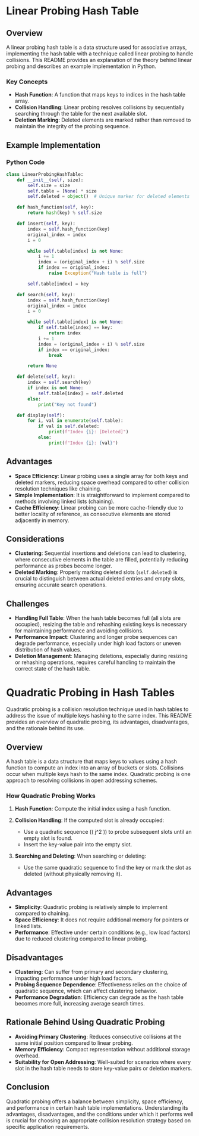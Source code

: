 # Linear Probing Hash Table

## Overview

A linear probing hash table is a data structure used for associative arrays, implementing the hash table with a technique called linear probing to handle collisions. This README provides an explanation of the theory behind linear probing and describes an example implementation in Python.

### Key Concepts

- **Hash Function**: A function that maps keys to indices in the hash table array.
- **Collision Handling**: Linear probing resolves collisions by sequentially searching through the table for the next available slot.
- **Deletion Marking**: Deleted elements are marked rather than removed to maintain the integrity of the probing sequence.

## Example Implementation

### Python Code

```python
class LinearProbingHashTable:
    def __init__(self, size):
        self.size = size
        self.table = [None] * size
        self.deleted = object()  # Unique marker for deleted elements

    def hash_function(self, key):
        return hash(key) % self.size

    def insert(self, key):
        index = self.hash_function(key)
        original_index = index
        i = 0

        while self.table[index] is not None:
            i += 1
            index = (original_index + i) % self.size
            if index == original_index:
                raise Exception("Hash table is full")

        self.table[index] = key

    def search(self, key):
        index = self.hash_function(key)
        original_index = index
        i = 0

        while self.table[index] is not None:
            if self.table[index] == key:
                return index
            i += 1
            index = (original_index + i) % self.size
            if index == original_index:
                break

        return None

    def delete(self, key):
        index = self.search(key)
        if index is not None:
            self.table[index] = self.deleted
        else:
            print("Key not found")

    def display(self):
        for i, val in enumerate(self.table):
            if val is self.deleted:
                print(f"Index {i}: [Deleted]")
            else:
                print(f"Index {i}: {val}")
```
## Advantages

- **Space Efficiency**: Linear probing uses a single array for both keys and deleted markers, reducing space overhead compared to other collision resolution techniques like chaining.
- **Simple Implementation**: It is straightforward to implement compared to methods involving linked lists (chaining).
- **Cache Efficiency**: Linear probing can be more cache-friendly due to better locality of reference, as consecutive elements are stored adjacently in memory.

## Considerations

- **Clustering**: Sequential insertions and deletions can lead to clustering, where consecutive elements in the table are filled, potentially reducing performance as probes become longer.
- **Deleted Marking**: Properly marking deleted slots (`self.deleted`) is crucial to distinguish between actual deleted entries and empty slots, ensuring accurate search operations.

## Challenges

- **Handling Full Table**: When the hash table becomes full (all slots are occupied), resizing the table and rehashing existing keys is necessary for maintaining performance and avoiding collisions.
- **Performance Impact**: Clustering and longer probe sequences can degrade performance, especially under high load factors or uneven distribution of hash values.
- **Deletion Management**: Managing deletions, especially during resizing or rehashing operations, requires careful handling to maintain the correct state of the hash table.


# Quadratic Probing in Hash Tables

Quadratic probing is a collision resolution technique used in hash tables to address the issue of multiple keys hashing to the same index. This README provides an overview of quadratic probing, its advantages, disadvantages, and the rationale behind its use.

## Overview

A hash table is a data structure that maps keys to values using a hash function to compute an index into an array of buckets or slots. Collisions occur when multiple keys hash to the same index. Quadratic probing is one approach to resolving collisions in open addressing schemes.

### How Quadratic Probing Works

1. **Hash Function**: Compute the initial index using a hash function.
   
2. **Collision Handling**: If the computed slot is already occupied:
   - Use a quadratic sequence (\( j^2 \)) to probe subsequent slots until an empty slot is found.
   - Insert the key-value pair into the empty slot.

3. **Searching and Deleting**: When searching or deleting:
   - Use the same quadratic sequence to find the key or mark the slot as deleted (without physically removing it).

## Advantages

- **Simplicity**: Quadratic probing is relatively simple to implement compared to chaining.
- **Space Efficiency**: It does not require additional memory for pointers or linked lists.
- **Performance**: Effective under certain conditions (e.g., low load factors) due to reduced clustering compared to linear probing.

## Disadvantages

- **Clustering**: Can suffer from primary and secondary clustering, impacting performance under high load factors.
- **Probing Sequence Dependence**: Effectiveness relies on the choice of quadratic sequence, which can affect clustering behavior.
- **Performance Degradation**: Efficiency can degrade as the hash table becomes more full, increasing average search times.

## Rationale Behind Using Quadratic Probing

- **Avoiding Primary Clustering**: Reduces consecutive collisions at the same initial position compared to linear probing.
- **Memory Efficiency**: Compact representation without additional storage overhead.
- **Suitability for Open Addressing**: Well-suited for scenarios where every slot in the hash table needs to store key-value pairs or deletion markers.

## Conclusion

Quadratic probing offers a balance between simplicity, space efficiency, and performance in certain hash table implementations. Understanding its advantages, disadvantages, and the conditions under which it performs well is crucial for choosing an appropriate collision resolution strategy based on specific application requirements.


